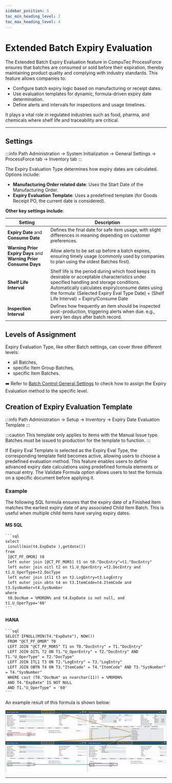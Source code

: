 ```yaml
---
sidebar_position: 5
toc_min_heading_level: 2
toc_max_heading_level: 4
---
```


# Extended Batch Expiry Evaluation

The Extended Batch Expiry Evaluation feature in CompuTec ProcessForce ensures that batches are consumed or sold before their expiration, thereby maintaining product quality and complying with industry standards. This feature allows companies to:

- Configure batch expiry logic based on manufacturing or receipt dates.
- Use evaluation templates for dynamic, formula-driven expiry date determination.
- Define alerts and intervals for inspections and usage timelines.

It plays a vital role in regulated industries such as food, pharma, and chemicals where shelf life and traceability are critical.

---

## Settings

:::info Path
    Administration → System Initialization → General Settings → ProcessForce tab → Inventory tab
:::

The Expiry Evaluation Type determines how expiry dates are calculated. Options include:

- **Manufacturing Order related date**: Uses the Start Date of the Manufacturing Order.
- **Expiry Evaluation Template**: Uses a predefined template (for Goods Receipt PO, the current date is considered).

**Other key settings include**:

| Setting | Description |
| --- | --- |
| **Expiry Date** and **Consume Date** | Defines the final date for safe item usage, with slight differences in meaning depending on customer preferences. |
| **Warning Prior Expiry Days** and **Warning Prior Consume Days** | Allow alerts to be set up before a batch expires, ensuring timely usage (commonly used by companies to plan using the oldest Batches first). |
| **Shelf Life Interval** | Shelf life is the period during which food keeps its desirable or acceptable characteristics under specified handling and storage conditions. Automatically calculates expiry/consume dates using the formula: (Selected Expiry Eval Type Date) + (Shelf Life Interval) = Expiry/Consume Date |
| **Inspection Interval** | Defines how frequently an item should be inspected post-production, triggering alerts when due. e.g., every ten days after batch record. |

## Levels of Assignment

Expiry Evaluation Type, like other Batch settings, can cover three different levels:

- all Batches,
- specific Item Group Batches,
- specific Item Batches.

➡️ Refer to [Batch Control General Settings](./batch-control-general-settings.md) to check how to assign the Expiry Evaluation method to the specific level.

## Creation of Expiry Evaluation Template

:::info Path
    Administration → Setup → Inventory → Expiry Date Evaluation Template
:::

:::caution
This template only applies to items with the Manual Issue type. Batches must be issued to production for the template to function.
:::

If Expiry Eval Template is selected as the Expiry Eval Type, the corresponding template field becomes active, allowing users to choose a predefined evaluation method. This feature enables users to define advanced expiry date calculations using predefined formula elements or manual entry. The Validate Formula option allows users to test the formula on a specific document before applying it.

### Example

The following SQL formula ensures that the expiry date of a Finished Item matches the earliest expiry date of any associated Child Item Batch. This is useful when multiple child items have varying expiry dates.

#### MS SQL

    ```sql
    select
     isnull(min(t4.ExpDate ),getdate())
    from
     [@CT_PF_OMOR] t0
     left outer join [@CT_PF_MOR5] t1 on t0."DocEntry"=t1."DocEntry"
     left outer join oitl t2 on t1.U_OperEntry =t2.DocEntry and t1.U_OperType=t2.DocType
     left outer join itl1 t3 on t2.LogEntry=t3.LogEntry
     left outer join obtn t4 on t3.ItemCode=t4.ItemCode and t3.SysNumber=t4.SysNumber
    where
     t0.DocNum = %MORDN% and t4.ExpDate is not null, and t1.U_OperType='60'
    ```

#### HANA

    ```sql
    SELECT IFNULL(MIN(T4."ExpDate"), NOW())
     FROM "@CT_PF_OMOR" T0
     LEFT JOIN "@CT_PF_MOR5" T1 on T0."DocEntry" = T1."DocEntry"
     LEFT JOIN OITL T2 ON T1."U_OperEntry" = T2."DocEntry" AND T1."U_OperType" = T2."DocType"
     LEFT JOIN ITL1 T3 ON T2."LogEntry" = T3."LogEntry"
     LEFT JOIN OBTN T4 ON T3."ItemCode" = T4."ItemCode" AND T3."SysNumber" = T4."SysNumber"
     WHERE cast (T0."DocNum" as nvarchar(11)) = %MORDN%
     AND T4."ExpDate" IS NOT NULL
     AND T1."U_OperType" = '60'
    ```

An example result of this formula is shown below:

![Item Child Expiry Date](./media/extended-batch-expiry-evaluation/item-child-expiry-date.webp)

---
